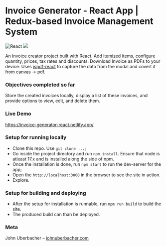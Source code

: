 # Invoice Generator - React App | Redux-based Invoice Management System
![React](https://img.shields.io/badge/react-%2320232a.svg?style=for-the-badge&logo=react&logoColor=%2361DAFB) ![](https://img.shields.io/badge/bootstrap-%23563D7C.svg?style=for-the-badge&logo=bootstrap&logoColor=white)

An Invoice creator project built with React. Add itemized items, configure quantity, prices, tax rates and discounts. Download Invoice as PDFs to your device. Uses [jspdf-react](https://www.npmjs.com/package/jspdf-react) to capture the data from the modal and covert it from canvas -> pdf.

### Objectives completed so far 
Store the created invoices locally, display a list of these invoices, and provide options to view, edit, and delete them.

### Live Demo
https://invoice-generator-react.netlify.app/

### Setup for running locally
- Clone this repo. Use `git clone ...`;
- Go inside the project directory and run `npm install`. Ensure that node is atleast 17.x and is installed along the side of npm.
- Once the installation is done, run `npm start` to run the dev-server for the app; 
- Open the `http://localhost:3000` in the browser to see the site in action.
- Explore.

### Setup for building and deploying
- After the setup for installation is runnable, run `npm run build` to build the site.
- The produced build can than be deployed.

### Meta

John Uberbacher – [johnuberbacher.com](https://johnuberbacher.com)

